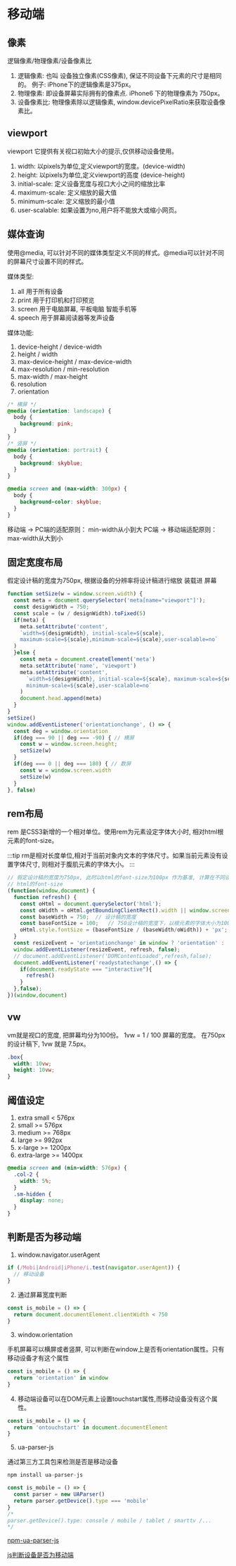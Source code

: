 # 移动端

## 像素

  逻辑像素/物理像素/设备像素比

1. 逻辑像素: 也叫 设备独立像素(CSS像素), 保证不同设备下元素的尺寸是相同的。 例子: iPhone下的逻辑像素是375px。
2. 物理像素: 即设备屏幕实际拥有的像素点. iPhone6 下的物理像素为 750px。
3. 设备像素比: 物理像素除以逻辑像素, window.devicePixelRatio来获取设备像素比。

## viewport

  viewport 它提供有关视口初始大小的提示,仅供移动设备使用。

1. width:           以pixels为单位,定义viewport的宽度。(device-width)
2. height:          以pixels为单位,定义viewport的高度 (device-height)
3. initial-scale:  定义设备宽度与视口大小之间的缩放比率
4. maximum-scale:  定义缩放的最大值
5. minimum-scale:  定义缩放的最小值
6. user-scalable:  如果设置为no,用户将不能放大或缩小网页。

## 媒体查询

  使用@media, 可以针对不同的媒体类型定义不同的样式。@media可以针对不同的屏幕尺寸设置不同的样式。

  媒体类型:
1. all 用于所有设备
2. print 用于打印机和打印预览
3. screen 用于电脑屏幕, 平板电脑 智能手机等
4. speech 用于屏幕阅读器等发声设备

  媒体功能:
1. device-height / device-width
2. height / width
3. max-device-height / max-device-width
4. max-resolution / min-resolution
5. max-width / max-height
6. resolution
7. orientation

```css
/* 横屏 */
@media (orientation: landscape) {
  body {
    background: pink;
  }
}
/* 竖屏 */
@media (orientation: portrait) {
  body {
    background: skyblue;
  }
}

@media screen and (max-width: 300px) {
  body {
    background-color: skyblue;
  }
}
```
  移动端 -> PC端的适配原则： min-width从小到大
  PC端 -> 移动端适配原则： max-width从大到小  
## 固定宽度布局

  假定设计稿的宽度为750px, 根据设备的分辨率将设计稿进行缩放 装载进 屏幕

```js
function setSize(w = window.screen.width) {
  const meta = document.querySelector('meta[name="viewport"]');
  const designWidth = 750;
  const scale = (w / designWidth).toFixed(5)
  if(meta) {
    meta.setAttribute('content', 
    `width=${designWidth}, initial-scale=${scale}, 
    maximum-scale=${scale},minimum-scale=${scale},user-scalable=no`
  )
  }else {
    const meta = document.createElement('meta')
    meta.setAttribute('name', 'viewport')
    meta.setAttribute('content', 
      `width=${designWidth}, initial-scale=${scale}, maximum-scale=${scale},
      minimum-scale=${scale},user-scalable=no`
    )
    document.head.append(meta)
  }
}
setSize()
window.addEventListener('orientationchange', () => {
  const deg = window.orientation
  if(deg === 90 || deg === -90) { // 横屏
    const w = window.screen.height;
    setSize(w)
  }
  if(deg === 0 || deg === 180) { // 数屏
    const w = window.screen.width
    setSize(w)
  }
}, false)
```
## rem布局

  rem 是CSS3新增的一个相对单位。使用rem为元素设定字体大小时, 相对html根元素的font-size。

:::tip
rm是相对长度单位,相对于当前对象内文本的字体尺寸。如果当前元素没有设置字体尺寸, 则相对于腹肌元素的字体大小。
:::

```js
// 假定设计稿的宽度为750px, 此时以html的font-size为100px 作为基准, 计算在不同设备下
// html的font-size
(function(window,document) {
  function refresh() {
    const oHtml = document.querySelector('html');
    const oWidth = oHtml.getBoundingClientRect().width || window.screen.width;
    const baseWidth = 750;  // 设计稿的宽度
    const baseFontSize = 100;   // 750设计稿的宽度下，以根元素的字体大小为100px;
    oHtml.style.fontSize = (baseFontSize / (baseWidth/oWidth)) + 'px';
  }
  const resizeEvent = 'orientationchange' in window ? 'orientation' : 'resize';
  window.addEventListener(resizeEvent, refresh, false);
  // document.addEventListener('DOMContentLoaded',refresh,false);
  document.addEventListener('readystatechange',() => {
    if(document.readyState === "interactive"){
      refresh()
    }
  },false);
})(window,document)
```

## vw

  vm就是视口的宽度, 把屏幕均分为100份。 1vw = 1 / 100 屏幕的宽度。
  在750px的设计稿下, 1vw 就是 7.5px。
```css
.box{
  width: 10vw;
  height: 10vw;
}
```

## 阈值设定

1. extra small < 576px
2. small >= 576px
3. medium >= 768px
4. large >= 992px
5. x-large >= 1200px
6. extra-large >= 1400px
```css
@media screen and (min-width: 576px) {
  .col-2 {
    width: 5%;
  }
  .sm-hidden {
    display: none;
  }
}
```

## 判断是否为移动端

1. window.navigator.userAgent

```js
if (/Mobi|Android|iPhone/i.test(navigator.userAgent)) {
  // 移动设备
}
```

2. 通过屏幕宽度判断

```js
const is_mobile = () => {
  return document.documentElement.clientWidth < 750
}
```

3. window.orientation

  手机屏幕可以横屏或者竖屏, 可以判断在window上是否有orientation属性。只有移动设备才有这个属性
```js
const is_mobile = () => {
  return 'orientation' in window
}
```

4. 移动端设备可以在DOM元素上设置touchstart属性,而移动设备没有这个属性。

```js
const is_mobile = () => {
  return 'ontouchstart' in document.documentElement
}
```

5. ua-parser-js

  通过第三方工具包来检测是否是移动设备
```js
npm install ua-parser-js

const is_mobile = () => {
  const parser = new UAParser()
  return parser.getDevice().type === 'mobile'
}
/*
parser.getDevice().type: console / mobile / tablet / smarttv /...
*/
```
[npm-ua-parser-js]('https://www.npmjs.com/package/ua-parser-js')

[js判断设备是否为移动端]('https://www.ruanyifeng.com/blog/2021/09/detecting-mobile-browser.html')